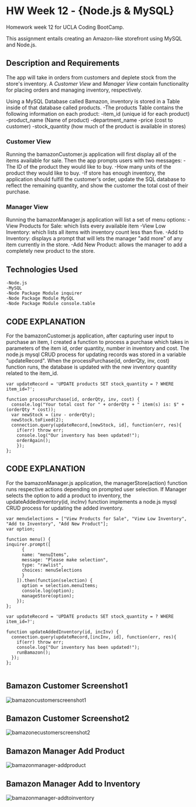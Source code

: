 # HW Week 12 - {Node.js & MySQL}
Homework week 12 for UCLA Coding BootCamp.

This assignment entails creating an Amazon-like storefront using MySQL and Node.js.

## Description and Requirements
The app will take in orders from customers and deplete stock from the store's inventory. A *Customer View* and *Manager View* contain functionality for placing orders and managing inventory, respectively.

Using a MySQL Database called Bamazon, inventory is stored in a Table inside of that database called products.
	-The products Table contains the following information on each product:
		-item_id (unique id for each product)
		-product_name (Name of product)
		-department_name
		-price (cost to customer)
		-stock_quantity (how much of the product is available in stores)


### Customer View
Running the bamazonCustomer.js application will first display all of the items available for sale.
Then the app prompts users with two messages:
	-The ID of the product they would like to buy.
	-How many units of the product they would like to buy.
	-If store has enough inventory, the application should fulfill the customer's order, update the SQL database to reflect the remaining quantity, and show the customer the total cost of their purchase.


### Manager View
Running the bamazonManager.js application will list a set of menu options:
	-View Products for Sale: which lists every available item
	-View Low Inventory: which lists all items with inventory count less than five.
	-Add to Inventory: displays a prompt that will lets the manager "add more" of any item currently in the store.
	-Add New Product: allows the manager to add a completely new product to the store.

## Technologies Used
	-Node.js
	-MySQL
	-Node Package Module inquirer
	-Node Package Module MySQL
	-Node Package Module console.table


## CODE EXPLANATION
For the bamazonCustomer.js application, after capturing user input to purchase an item, I created a function to process a purchase which takes in parameters of the item id, order quantity, number in inventory and cost. The node.js mysql CRUD process for updating records was stored in a variable "updateRecord". When the processPurchase(id, orderQty, inv, cost) function runs, the database is updated with the new inventory quantity related to the item_id.

```
var updateRecord = 'UPDATE products SET stock_quantity = ? WHERE item_id=?';

function processPurchase(id, orderQty, inv, cost) {
  console.log("Your total cost for " + orderQty + " item(s) is: $" + (orderQty * cost));
  var newStock = (inv - orderQty);
  newStock.toFixed(2);
  connection.query(updateRecord,[newStock, id], function(err, res){
    if(err) throw err;
    console.log("Our inventory has been updated!");
    orderAgain();
    });
};

```

## CODE EXPLANATION
For the bamazonManager.js application, the managerStore(action) function runs respective actions depending on prompted user selection.
If Manager selects the option to add a product to inventory, the updateAddedInventory(id, incInv) function implements a node.js mysql CRUD process for updating the added inventory.

```
var menuSelections = ["View Products for Sale", "View Low Inventory", "Add to Inventory", "Add New Product"];
var option;

function menu() {
inquirer.prompt([
      {
      name: "menuItems",
      message: "Please make selection",
      type: "rawlist",
      choices: menuSelections
      }
    ]).then(function(selection) {
      option = selection.menuItems;
      console.log(option);
      manageStore(option);
    });
};

var updateRecord = 'UPDATE products SET stock_quantity = ? WHERE item_id=?';

function updateAddedInventory(id, incInv) {
  connection.query(updateRecord,[incInv, id], function(err, res){
    if(err) throw err;
    console.log("Our inventory has been updated!");
    runBamazon();
  });
};
 
```
## Bamazon Customer Screenshot1
![bamazoncustomerscreenshot1](https://cloud.githubusercontent.com/assets/22284225/25300897/e0231662-26ce-11e7-884c-b3279264c378.png)

## Bamazon Customer Screenshot2
![bamazonecustomerscreenshot2](https://cloud.githubusercontent.com/assets/22284225/25300911/1614c9be-26cf-11e7-989f-de83cdaadde3.png)

## Bamazon Manager Add Product
![bamazonmanager-addproduct](https://cloud.githubusercontent.com/assets/22284225/25300926/91d02436-26cf-11e7-95d0-ae36c2ec6143.png)

## Bamazon Manager Add to Inventory
![bamazonmanager-addtoinventory](https://cloud.githubusercontent.com/assets/22284225/25300931/bf25df52-26cf-11e7-8e10-341a71b6c09d.png)

